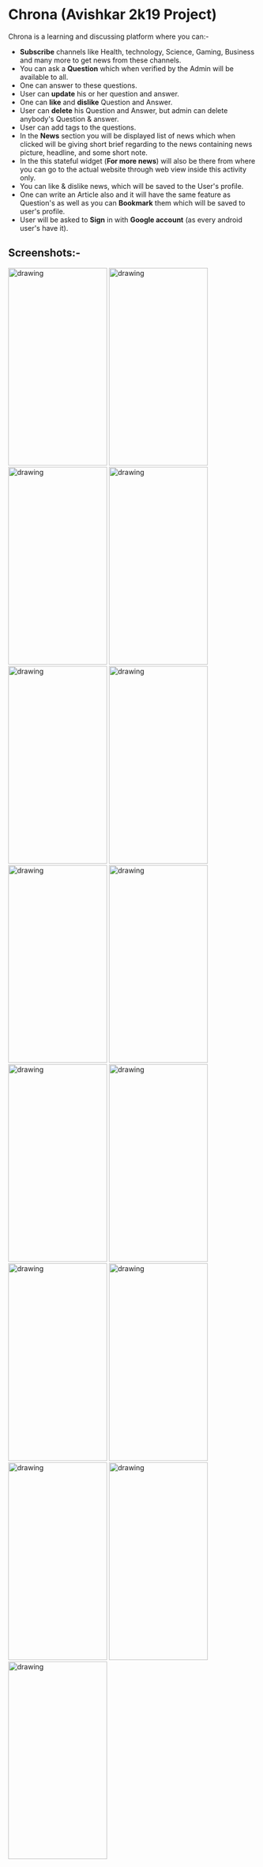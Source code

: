 # Chrona (Avishkar 2k19 Project)

Chrona is a learning and discussing platform where you can:-
* __Subscribe__ channels like Health, technology, Science, Gaming, Business and many more to get news from these channels.
* You can ask a __Question__ which when verified by the Admin will be available to all.
* One can answer to these questions.
* User can __update__ his or her question and answer.
* One can __like__ and __dislike__ Question and Answer.
* User can __delete__ his Question and Answer, but admin can delete anybody's Question & answer.
* User can add tags to the questions.
* In the __News__ section you will be displayed list of news which when clicked will be giving short brief regarding to the news containing news picture, headline, and some short note.
* In the this stateful widget (__For more news__) will also be there from where you can go to the actual website through web view inside this activity only. 
* You can like & dislike news, which will be saved to the User's profile.
* One can write an Article also and it will have the same feature as Question's as well as you can __Bookmark__ them which will be saved to user's profile.
* User will be asked to __Sign__ in with __Google account__ (as every android user's have it).

## Screenshots:-
<p>
  <img src="https://github.com/thisismanishkumar/Chrona/blob/master/screenshots/sc1.jpg" alt="drawing" width="200" height="400"/>
  <img src="https://github.com/thisismanishkumar/Chrona/blob/master/screenshots/sc2.jpg" alt="drawing" width="200" height="400"/>
  <img src="https://github.com/thisismanishkumar/Chrona/blob/master/screenshots/sc3.jpg" alt="drawing" width="200" height="400"/>
  <img src="https://github.com/thisismanishkumar/Chrona/blob/master/screenshots/sc4.jpg" alt="drawing" width="200" height="400"/>
  <img src="https://github.com/thisismanishkumar/Chrona/blob/master/screenshots/sc5.jpg" alt="drawing" width="200" height="400"/>
  <img src="https://github.com/thisismanishkumar/Chrona/blob/master/screenshots/sc6.jpg" alt="drawing" width="200" height="400"/>
  <img src="https://github.com/thisismanishkumar/Chrona/blob/master/screenshots/sc7.jpg" alt="drawing" width="200" height="400"/>
  <img src="https://github.com/thisismanishkumar/Chrona/blob/master/screenshots/sc8.jpg" alt="drawing" width="200" height="400"/>
  <img src="https://github.com/thisismanishkumar/Chrona/blob/master/screenshots/sc9.jpg" alt="drawing" width="200" height="400"/>
  <img src="https://github.com/thisismanishkumar/Chrona/blob/master/screenshots/sc10.jpg" alt="drawing" width="200" height="400"/>
  <img src="https://github.com/thisismanishkumar/Chrona/blob/master/screenshots/sc11.jpg" alt="drawing" width="200" height="400"/>
  <img src="https://github.com/thisismanishkumar/Chrona/blob/master/screenshots/sc12.jpg" alt="drawing" width="200" height="400"/>
  <img src="https://github.com/thisismanishkumar/Chrona/blob/master/screenshots/sc13.jpg" alt="drawing" width="200" height="400"/>
  <img src="https://github.com/thisismanishkumar/Chrona/blob/master/screenshots/sc14.jpg" alt="drawing" width="200" height="400"/>
  <img src="https://github.com/thisismanishkumar/Chrona/blob/master/screenshots/sc15.jpg" alt="drawing" width="200" height="400"/>
</p>





